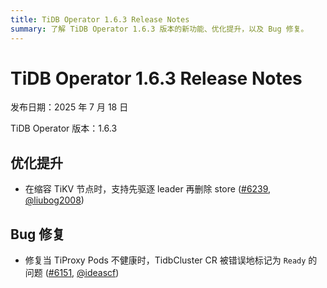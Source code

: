 ```yaml
---
title: TiDB Operator 1.6.3 Release Notes
summary: 了解 TiDB Operator 1.6.3 版本的新功能、优化提升，以及 Bug 修复。
---
```


# TiDB Operator 1.6.3 Release Notes

发布日期：2025 年 7 月 18 日

TiDB Operator 版本：1.6.3

## 优化提升

- 在缩容 TiKV 节点时，支持先驱逐 leader 再删除 store ([#6239](https://github.com/pingcap/tidb-operator/pull/6239), [@liubog2008](https://github.com/liubog2008))

## Bug 修复

- 修复当 TiProxy Pods 不健康时，TidbCluster CR 被错误地标记为 `Ready` 的问题 ([#6151](https://github.com/pingcap/tidb-operator/pull/6151), [@ideascf](https://github.com/ideascf))
